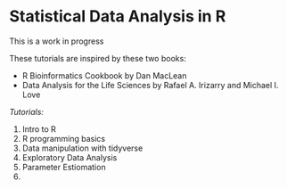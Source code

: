 # Statistical Data Analysis in R
This is a work in progress

These tutorials are inspired by these two books:
- R Bioinformatics Cookbook by Dan MacLean
- Data Analysis for the Life Sciences by Rafael A. Irizarry and Michael I. Love

*Tutorials:*
1. Intro to R
2. R programming basics
3. Data manipulation with tidyverse
4. Exploratory Data Analysis
5. Parameter Estiomation
6. 
